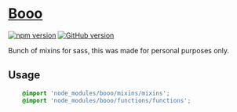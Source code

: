 # [Booo]()

[![npm version](https://badge.fury.io/js/booo.svg)](https://badge.fury.io/js/booo) [![GitHub version](https://badge.fury.io/gh/JustPepper%2Fbooo.svg)](https://badge.fury.io/gh/JustPepper%2Fbooo)

Bunch of mixins for sass, this was made for personal purposes only.

## Usage

```scss
	@import 'node_modules/booo/mixins/mixins';
	@import 'node_modules/booo/functions/functions';
```


